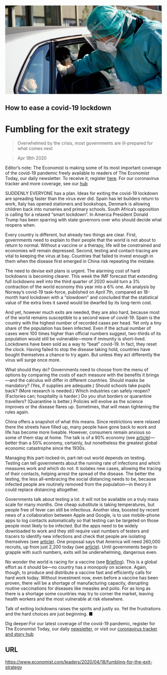 ![](./images/20200418_LDP001_0.jpg)

## How to ease a covid-19 lockdown

# Fumbling for the exit strategy

> Overwhelmed by the crisis, most governments are ill-prepared for what comes next

> Apr 18th 2020

Editor’s note: The Economist is making some of its most important coverage of the covid-19 pandemic freely available to readers of The Economist Today, our daily newsletter. To receive it, register [here](https://www.economist.com//newslettersignup). For our coronavirus tracker and more coverage, see our [hub](https://www.economist.com//coronavirus)

SUDDENLY EVERYONE has a plan. Ideas for exiting the covid-19 lockdown are spreading faster than the virus ever did. Spain has let builders return to work, Italy has opened stationers and bookshops, Denmark is allowing children back into nurseries and primary schools. South Africa’s opposition is calling for a relaxed “smart lockdown”. In America President Donald Trump has been sparring with state governors over who should decide what reopens when.

Every country is different, but already two things are clear. First, governments need to explain to their people that the world is not about to return to normal. Without a vaccine or a therapy, life will be constrained and economies will remain depressed. Second, testing and contact-tracing are vital to keeping the virus at bay. Countries that failed to invest enough in them when the disease first emerged in China risk repeating the mistake.

The need to devise exit plans is urgent. The alarming cost of hard lockdowns is becoming clearer. This week the IMF forecast that extending full lockdowns well into the third quarter of 2020 would turn a 3% contraction of the world economy this year into a 6% one. An analysis by Norway’s covid-19 task-force, published on April 7th, compared an 18-month hard lockdown with a “slowdown” and concluded that the statistical value of the extra lives it saved would be dwarfed by its long-term cost.

And yet, however much exits are needed, they are also hard, because most of the world remains susceptible to a second wave of covid-19. Spain is the country with the highest number of recorded cases per head. Yet only a tiny share of the population has been infected. Even if the actual number of cases were 100 times higher than official numbers suggest, two-thirds of its population would still be vulnerable—more if immunity is short-lived. Lockdowns have been sold as a way to “beat” covid-19. In fact, they reset the clock. Having failed to stop the disease taking hold, countries have bought themselves a chance to try again. But unless they act differently the virus will surge once more.

What should they do? Governments need to choose from the menu of options by comparing the costs of each measure with the benefits it brings—and the calculus will differ in different countries. Should masks be mandatory? (Yes, if supplies are adequate.) Should schools take pupils back? (More research is needed.) Which industries can safely reopen? (Factories can; hospitality is harder.) Do you shut borders or quarantine travellers? (Quarantine is better.) Policies will evolve as the science improves or the disease flares up. Sometimes, that will mean tightening the rules again.

China offers a snapshot of what this means. Since restrictions were relaxed there the streets have filled up, many people have gone back to work and life has become more liveable. However, consumers remain anxious so some of them stay at home. The talk is of a 90% economy (see [article](https://www.economist.com//finance-and-economics/2020/04/16/the-dollars-dominance-masks-chinas-rise-in-finance))—better than a 50% economy, certainly, but nonetheless the greatest global economic catastrophe since the 1930s.

Managing this part-locked-in, part-let-out world depends on testing. Testing can tell governments about the running rate of infections and which measures work and which do not. It isolates new cases, allowing the tracing of their contacts, helping arrest the spread of the disease. The better the testing, the less all-embracing the social distancing needs to be, because infected people are routinely removed from the population—in theory it could replace distancing altogether.

Governments talk about testing a lot. It will not be available on a truly mass scale for many months. One cheap substitute is taking temperatures, but people free of fever can still be infectious. Another idea, boosted by recent news of a collaboration between Apple and Google, is to use mobile-phone apps to log contacts automatically so that testing can be targeted on those people most likely to be infected. But the apps need to be widely downloaded to work and they still require vast numbers of testers and tracers to identify new infections and check that people are isolating themselves (see [article](https://www.economist.com//science-and-technology/2020/04/16/app-based-contact-tracing-may-help-countries-get-out-of-lockdown)). One proposal says that America will need 260,000 recruits, up from just 2,200 today (see [article](https://www.economist.com//international/2020/04/16/governments-are-starting-to-ease-restrictions)). Until governments begin to grapple with such numbers, exits will be underwhelming, dangerous even.

No wonder the world is racing for a vaccine (see [Briefing](https://www.economist.com//briefing/2020/04/16/can-the-world-find-a-good-covid-19-vaccine-quickly-enough)). This is a global effort as it should be—no country has a monopoly on science. Again, though, to produce and distribute a vaccine fast and efficiently calls for hard work today. Without investment now, even before a vaccine has been proven, there will be a shortage of manufacturing capacity, disrupting routine vaccinations for diseases like measles and polio. For as long as there is a shortage some countries may try to corner the market, leaving health workers and the most vulnerable at risk elsewhere.

Talk of exiting lockdowns raises the spirits and justly so. Yet the frustrations and the hard choices are just beginning. ■

Dig deeper:For our latest coverage of the covid-19 pandemic, register for The Economist Today, our daily [newsletter](https://www.economist.com//newslettersignup), or visit our [coronavirus tracker and story hub](https://www.economist.com//coronavirus)

## URL

https://www.economist.com/leaders/2020/04/18/fumbling-for-the-exit-strategy
